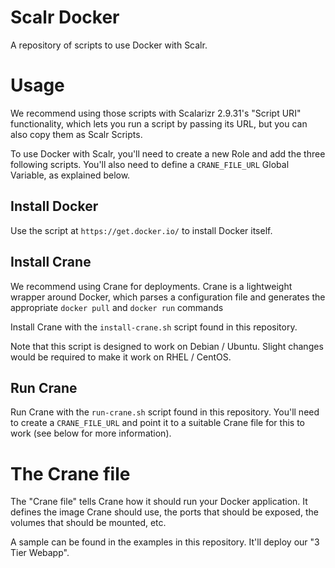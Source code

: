 Scalr Docker
============

A repository of scripts to use Docker with Scalr.


Usage
=====

We recommend using those scripts with Scalarizr 2.9.31's "Script URI"
functionality, which lets you run a script by passing its URL, but you
can also copy them as Scalr Scripts.

To use Docker with Scalr, you'll need to create a new Role and add the
three following scripts. You'll also need to define a `CRANE_FILE_URL` Global
Variable, as explained below.


Install Docker
--------------

Use the script at `https://get.docker.io/` to install Docker itself.


Install Crane
-------------

We recommend using Crane for deployments. Crane is a lightweight wrapper
around Docker, which parses a configuration file and generates the
appropriate `docker pull` and `docker run` commands

Install Crane with the `install-crane.sh` script found in this repository.

Note that this script is designed to work on Debian / Ubuntu. Slight changes
would be required to make it work on RHEL / CentOS.


Run Crane
---------

Run Crane with the `run-crane.sh` script found in this repository. You'll
need to create a `CRANE_FILE_URL` and point it to a suitable Crane file for
this to work (see below for more information).


The Crane file
==============

The "Crane file" tells Crane how it should run your Docker application. It
defines the image Crane should use, the ports that should be exposed, the
volumes that should be mounted, etc.

A sample can be found in the examples in this repository. It'll deploy our
"3 Tier Webapp".
